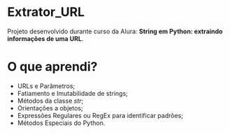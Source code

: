 # Extrator_URL

Projeto desenvolvido durante curso da Alura: **String em Python: extraindo informações de uma URL**.

# O que aprendi?

- URLs e Parâmetros;
- Fatiamento e Imutabilidade de strings;
- Métodos da classe *str*;
- Orientações a objetos;
- Expressões Regulares ou RegEx para identificar padrões;
- Métodos Especiais do Python.
